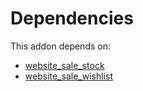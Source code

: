 # Dependencies

This addon depends on:

- [website_sale_stock](https://github.com/bringout/oca-ocb-sale)
- [website_sale_wishlist](https://github.com/bringout/oca-ocb-sale)
